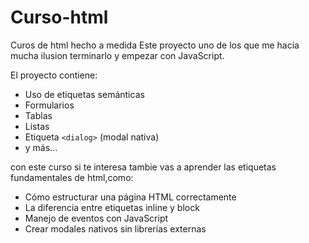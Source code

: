 # Curso-html
Curos de html hecho a medida
Este proyecto uno de los que me hacia mucha ilusion terminarlo y empezar con JavaScript.

El proyecto contiene:
- Uso de etiquetas semánticas
- Formularios
- Tablas
- Listas
- Etiqueta `<dialog>` (modal nativa)
- y más...


con este curso si te interesa tambie vas a aprender las etiquetas fundamentales de html,como:
- Cómo estructurar una página HTML correctamente
- La diferencia entre etiquetas inline y block
- Manejo de eventos con JavaScript
- Crear modales nativos sin librerías externas
